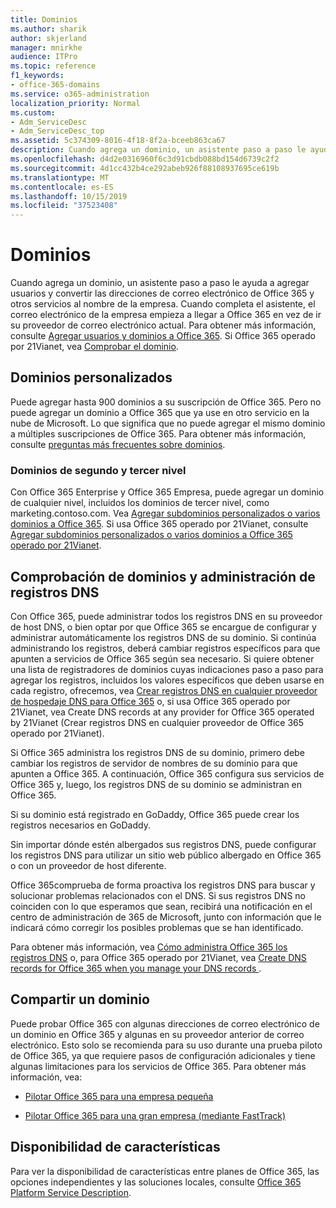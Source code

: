 ```yaml
---
title: Dominios
ms.author: sharik
author: skjerland
manager: mnirkhe
audience: ITPro
ms.topic: reference
f1_keywords:
- office-365-domains
ms.service: o365-administration
localization_priority: Normal
ms.custom:
- Adm_ServiceDesc
- Adm_ServiceDesc_top
ms.assetid: 5c374309-8016-4f18-8f2a-bceeb863ca67
description: Cuando agrega un dominio, un asistente paso a paso le ayuda a agregar usuarios y convertir las direcciones de correo electrónico de Office 365 y otros servicios al nombre de la empresa. Cuando completa el asistente, el correo electrónico de la empresa empieza a llegar a Office 365 en vez de ir su proveedor de correo electrónico actual. Para obtener más información, consulte Agregar usuarios y dominios a Office 365. Si usa Office 365 operado por 21Vianet, consulte comprobar el dominio.
ms.openlocfilehash: d4d2e0316960f6c3d91cbdb088bd154d6739c2f2
ms.sourcegitcommit: 4d1cc432b4ce292abeb926f88108937695ce619b
ms.translationtype: MT
ms.contentlocale: es-ES
ms.lasthandoff: 10/15/2019
ms.locfileid: "37523408"
---
```

# <a name="domains"></a>Dominios

Cuando agrega un dominio, un asistente paso a paso le ayuda a agregar usuarios y convertir las direcciones de correo electrónico de Office 365 y otros servicios al nombre de la empresa. Cuando completa el asistente, el correo electrónico de la empresa empieza a llegar a Office 365 en vez de ir su proveedor de correo electrónico actual. Para obtener más información, consulte [Agregar usuarios y dominios a Office 365](https://support.office.com/article/6383f56d-3d09-4dcb-9b41-b5f5a5efd611). Si Office 365 operado por 21Vianet, vea [Comprobar el dominio](https://docs.microsoft.com/office365/admin/setup/add-domain).
  
## <a name="custom-domains"></a>Dominios personalizados
<a name="BKMK_CustomDomains"> </a>

Puede agregar hasta 900 dominios a su suscripción de Office 365. Pero no puede agregar un dominio a Office 365 que ya use en otro servicio en la nube de Microsoft. Lo que significa que no puede agregar el mismo dominio a múltiples suscripciones de Office 365. Para obtener más información, consulte [preguntas más frecuentes sobre dominios](https://support.office.com/article/Domains-FAQ-1272bad0-4bd4-4796-8005-67d6fb3afc5a).
  
### <a name="second-and-third-level-domains"></a>Dominios de segundo y tercer nivel
<a name="BKMK_SecondAndThirdLevelDomains"> </a>

Con Office 365 Enterprise y Office 365 Empresa, puede agregar un dominio de cualquier nivel, incluidos los dominios de tercer nivel, como marketing.contoso.com. Vea [Agregar subdominios personalizados o varios dominios a Office 365](https://docs.microsoft.com/office365/admin/setup/domains-faq). Si usa Office 365 operado por 21Vianet, consulte [Agregar subdominios personalizados o varios dominios a Office 365 operado por 21Vianet](https://docs.microsoft.com/office365/admin/setup/domains-faq).
  
## <a name="domain-verification-and-managing-dns-records"></a>Comprobación de dominios y administración de registros DNS
<a name="BKMK_ManagingDNSRecords"> </a>

Con Office 365, puede administrar todos los registros DNS en su proveedor de host DNS, o bien optar por que Office 365 se encargue de configurar y administrar automáticamente los registros DNS de su dominio. Si continúa administrando los registros, deberá cambiar registros específicos para que apunten a servicios de Office 365 según sea necesario. Si quiere obtener una lista de registradores de dominios cuyas indicaciones paso a paso para agregar los registros, incluidos los valores específicos que deben usarse en cada registro, ofrecemos, vea [Crear registros DNS en cualquier proveedor de hospedaje DNS para Office 365](https://docs.microsoft.com/office365/admin/get-help-with-domains/create-dns-records-at-any-dns-hosting-provider) o, si usa Office 365 operado por 21Vianet, vea Create DNS records at any provider for Office 365 operated by 21Vianet (Crear registros DNS en cualquier proveedor de Office 365 operado por 21Vianet). 
  
Si Office 365 administra los registros DNS de su dominio, primero debe cambiar los registros de servidor de nombres de su dominio para que apunten a Office 365. A continuación, Office 365 configura sus servicios de Office 365 y, luego, los registros DNS de su dominio se administran en Office 365.
  
Si su dominio está registrado en GoDaddy, Office 365 puede crear los registros necesarios en GoDaddy. 
  
Sin importar dónde estén albergados sus registros DNS, puede configurar los registros DNS para utilizar un sitio web público albergado en Office 365 o con un proveedor de host diferente. 
  
Office 365comprueba de forma proactiva los registros DNS para buscar y solucionar problemas relacionados con el DNS. Si sus registros DNS no coinciden con lo que esperamos que sean, recibirá una notificación en el centro de administración de 365 de Microsoft, junto con información que le indicará cómo corregir los posibles problemas que se han identificado.
  
Para obtener más información, vea [Cómo administra Office 365 los registros DNS](https://docs.microsoft.com/office365/admin/setup/domains-faq) o, para Office 365 operado por 21Vianet, vea [Create DNS records for Office 365 when you manage your DNS records ](https://docs.microsoft.com/office365/admin/services-in-china/create-dns-records-when-you-manage-your-dns-records).
  
## <a name="sharing-a-domain"></a>Compartir un dominio
<a name="BKMK_ManagingDNSRecords"> </a>

Puede probar Office 365 con algunas direcciones de correo electrónico de un dominio en Office 365 y algunas en su proveedor anterior de correo electrónico. Esto solo se recomienda para su uso durante una prueba piloto de Office 365, ya que requiere pasos de configuración adicionales y tiene algunas limitaciones para los servicios de Office 365. Para obtener más información, vea:
  
- [Pilotar Office 365 para una empresa pequeña](https://support.office.com/article/39cee536-6a03-40cf-b9c1-f301bb6001d7)
    
- [Pilotar Office 365 para una gran empresa (mediante FastTrack)](https://fasttrack.office.com/onboard)
    
## <a name="feature-availability"></a>Disponibilidad de características
<a name="BKMK_ManagingDNSRecords"> </a>

Para ver la disponibilidad de características entre planes de Office 365, las opciones independientes y las soluciones locales, consulte [Office 365 Platform Service Description](office-365-platform-service-description.md).
  


